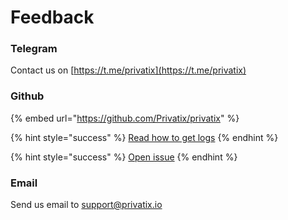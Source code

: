# Feedback

### Telegram

Contact us on [https://t.me/privatix](https://t.me/privatix)

### Github

{% embed url="https://github.com/Privatix/privatix" %}

{% hint style="success" %}
[Read how to get logs](how-to-detect-a-trouble-cause/)
{% endhint %}

{% hint style="success" %}
[Open issue](https://github.com/Privatix/privatix/issues)
{% endhint %}

###  Email

Send us email to [support@privatix.io](mailto:support@privatix.io)

